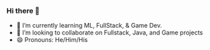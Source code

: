 ### Hi there 👋

<!--
**SpaceMonk3/SpaceMonk3** is a ✨ _special_ ✨ repository because its `README.md` (this file) appears on your GitHub profile.

Here are some ideas to get you started:
-->
- 🌱 I’m currently learning ML, FullStack, & Game Dev. 
- 👯 I’m looking to collaborate on Fullstack, Java, and Game projects 
- 😄 Pronouns: He/Him/His

